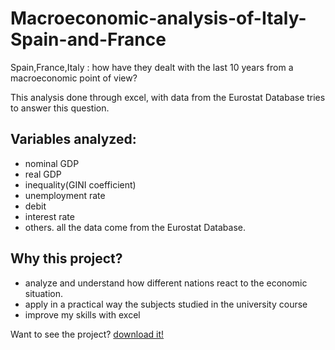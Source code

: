 # Macroeconomic-analysis-of-Italy-Spain-and-France

Spain,France,Italy : how have they dealt with the last 10 years from a macroeconomic point of view?

This analysis done through excel, with data from the  Eurostat Database tries to answer this question.

## Variables analyzed:

- nominal GDP
- real GDP
- inequality(GINI coefficient)
- unemployment rate
- debit
- interest rate
- others. all the data come from the Eurostat Database.

## Why this project?

- analyze and understand how different nations react to the economic situation.
- apply in a practical way the subjects studied in the university course
- improve my skills with excel

Want to see the project? [download it!]()
